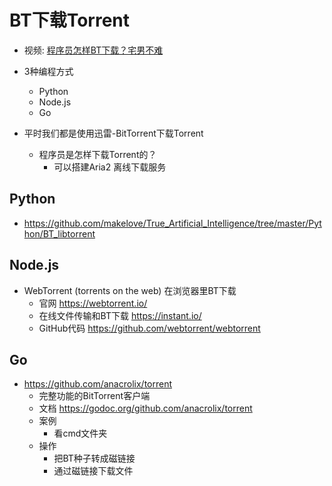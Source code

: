 # BT下载Torrent 

- 视频: [程序员怎样BT下载？宅男不难](https://www.bilibili.com/video/av87059432/)

- 3种编程方式
    - Python
    - Node.js
    - Go

- 平时我们都是使用迅雷-BitTorrent下载Torrent
    - 程序员是怎样下载Torrent的？
        - 可以搭建Aria2 离线下载服务


## Python
- https://github.com/makelove/True_Artificial_Intelligence/tree/master/Python/BT_libtorrent

## Node.js
- WebTorrent (torrents on the web) 在浏览器里BT下载
    - 官网 https://webtorrent.io/
    - 在线文件传输和BT下载 https://instant.io/
    - GitHub代码 https://github.com/webtorrent/webtorrent

## Go
- https://github.com/anacrolix/torrent
    - 完整功能的BitTorrent客户端
    - 文档 https://godoc.org/github.com/anacrolix/torrent
    - 案例
        - 看cmd文件夹
    - 操作
        - 把BT种子转成磁链接
        - 通过磁链接下载文件